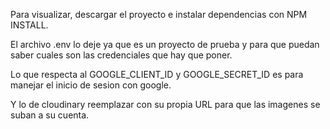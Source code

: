 Para visualizar, descargar el proyecto e instalar dependencias con NPM INSTALL.

El archivo .env lo deje ya que es un proyecto de prueba y para que puedan saber cuales son las credenciales que hay que poner.

Lo que respecta al GOOGLE_CLIENT_ID y GOOGLE_SECRET_ID es para manejar el inicio de sesion con google.

Y lo de cloudinary reemplazar con su propia URL para que las imagenes se suban a su cuenta.
